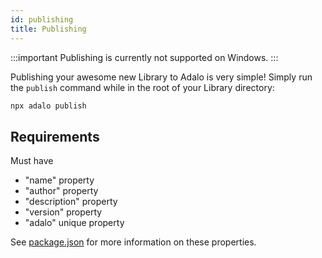 ```yaml
---
id: publishing
title: Publishing
---
```


:::important
Publishing is currently not supported on Windows.
:::

Publishing your awesome new Library to Adalo is very simple! Simply run the `publish` command while in the root of your Library directory:

```bash
npx adalo publish
```

## Requirements

Must have

- "name" property
- "author" property
- "description" property
- "version" property
- "adalo" unique property

See [package.json](/api-reference/configuration/package-json) for more information on these properties.
